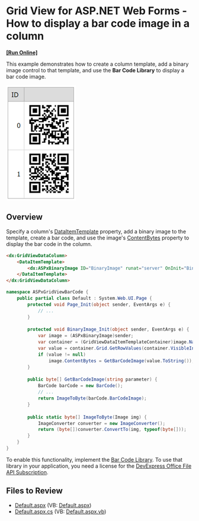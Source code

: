 # Grid View for ASP.NET Web Forms - How to display a bar code image in a column
<!-- run online -->
**[[Run Online]](https://codecentral.devexpress.com/128533862/)**
<!-- run online end -->

This example demonstrates how to create a column template, add a binary image control to that template, and use the **Bar Code Library** to display a bar code image.

![Display a bar code image in a column](barcodeImage.png)

## Overview

Specify a column's [DataItemTemplate](https://docs.devexpress.com/AspNet/DevExpress.Web.GridViewDataColumn.DataItemTemplate) property, add a binary image to the template, create a bar code, and use the image's [ContentBytes](https://docs.devexpress.com/AspNet/DevExpress.Web.ASPxBinaryImage.ContentBytes) property to display the bar code in the column.

```aspx
<dx:GridViewDataColumn>
    <DataItemTemplate>
        <dx:ASPxBinaryImage ID="BinaryImage" runat="server" OnInit="BinaryImage_Init"></dx:ASPxBinaryImage>
    </DataItemTemplate>
</dx:GridViewDataColumn>
```

```cs
namespace ASPxGridViewBarCode {
    public partial class Default : System.Web.UI.Page {
        protected void Page_Init(object sender, EventArgs e) {
            // ...
        }

        protected void BinaryImage_Init(object sender, EventArgs e) {
            var image = (ASPxBinaryImage)sender;
            var container = (GridViewDataItemTemplateContainer)image.NamingContainer;
            var value = container.Grid.GetRowValues(container.VisibleIndex, new string[] { "Text" });
            if (value != null)
                image.ContentBytes = GetBarCodeImage(value.ToString());
        }

        public byte[] GetBarCodeImage(string parameter) {
            BarCode barCode = new BarCode();
            // ...
            return ImageToByte(barCode.BarCodeImage);
        }

        public static byte[] ImageToByte(Image img) {
            ImageConverter converter = new ImageConverter();
            return (byte[])converter.ConvertTo(img, typeof(byte[]));
        }
    }
}
```

To enable this functionality, implement the [Bar Code Library](https://docs.devexpress.com/OfficeFileAPI/15094/barcode-generation-api). To use that library in your application, you need a license for the [DevExpress Office File API Subscription](https://www.devexpress.com/products/net/office-file-api/).

## Files to Review

* [Default.aspx](./CS/ASPxGridViewBarCode/Default.aspx) (VB: [Default.aspx](./VB/ASPxGridViewBarCode/Default.aspx))
* [Default.aspx.cs](./CS/ASPxGridViewBarCode/Default.aspx.cs) (VB: [Default.aspx.vb](./VB/ASPxGridViewBarCode/Default.aspx.vb))

